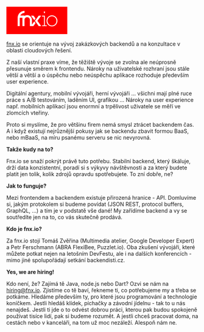 <a href="https://fnx.io/"><img src="/images/logos/fnxio.svg" style="width: 160px;"/></a>

<a href="https://fnx.io/">fnx.io</a> se orientuje na vývoj zakázkových backendů a na konzultace v oblasti cloudových řešení.


Z naší vlastní praxe víme, že těžiště vývoje se zvolna ale neúprosně přesunuje směrem k frontendu. Nároky na uživatelské rozhraní jsou stále větší a větší a o úspěchu nebo neúspěchu aplikace rozhoduje především user experience.


Digitální agentury, mobilní vývojáři, herní vývojáři … všichni mají plné ruce práce s A/B testováním, laděním UI, grafikou … Nároky na user experience např. mobilních aplikací jsou enormní a trpělivost uživatele se měří ve zlomcích vteřiny.


Proto si myslíme, že pro většinu firem nemá smysl ztrácet backendem čas. A i když existují nejrůznější pokusy jak se backendu zbavit formou BaaS, nebo mBaaS, na míru psanému serveru se nic nevyrovná.


__Takže kudy na to?__

Fnx.io se snaží pokrýt právě tuto potřebu. Stabilní backend, který škáluje, drží data konzistentní, poradí si s výkyvy návštěvnosti a za který budete platit jen tolik, kolik zdrojů opravdu spotřebujete. To zní dobře, ne?


__Jak to funguje?__

Mezi frontendem a backendem existuje přirozená hranice - API. Domluvíme si, jakým protokolem si budeme povídat (JSON REST, protocol buffers, GraphQL, …) a tím je v podstatě vše dané! My zařídíme backend a vy se soutředíte jen na to, co vás skutečně prodává.


__Kdo je fnx.io?__

Za fnx.io stojí Tomáš Zvěřina (Multimedia atelier, Google Developer Expert) a Petr Ferschmann (ABRA FlexiBee, Puzzlet.io). Oba zkušení vývojáři, které můžete potkat nejen na letošním DevFestu, ale i na dalších konferencích - mimo jiné spolupořádají setkání backendisti.cz.


__Yes, we are hiring!__

Kdo není, že? Zajímá tě Java, node.js nebo Dart? Ozvi se nám na <a href="mailto:hiring@fnx.io">hiring@fnx.io</a>. Zjistíme co tě baví, řekneme ti, co potřebujeme my a třeba se potkáme. Hledáme především ty, pro které jsou programování a technologie koníčkem. Jestli hledáš klídek, píchačky a závodní jídelnu - tak to u nás nenajdeš. Jestli ti jde o to odvést dobrou práci, kterou pak budou spokojeně používat tisíce lidí, pak si budeme rozumět. A jestli chceš pracovat doma, na cestách nebo v kanceláři, na tom už moc nezáleží. Alespoň nám ne.
